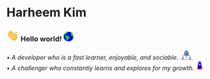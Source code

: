 # Harheem Kim


<!-- 
    &nbsp; [![HitCount](http://hits.dwyl.com/SatYu26/SatYu26.svg)](http://hits.dwyl.com/SatYu26/SatYu26) 
-->

### <img src="https://github.com/SatYu26/SatYu26/blob/master/Assets/Hi.gif" width="29px"> Hello world!&nbsp;<img src="https://github.com/SatYu26/SatYu26/blob/master/Assets/Earth.gif" width="24px">


<p>
  <em>
    •	A developer who is a fast learner, enjoyable, and sociable. <img src="https://github.com/SatYu26/SatYu26/blob/master/Assets/Developer.gif" width="30px"> <br>
    •	A challenger who constantly learns and explores for my growth. <img src="https://github.com/SatYu26/SatYu26/blob/master/Assets/Rocket.gif" width="18px"> <br>
  </em>  
</p>

<br>

